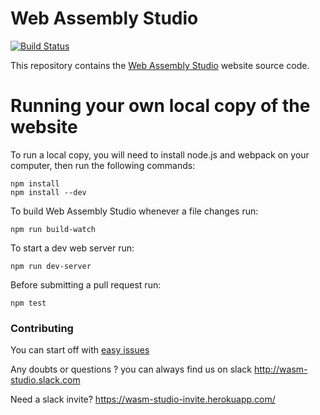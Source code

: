 Web Assembly Studio
====
[![Build Status](https://travis-ci.org/mbebenita/WebAssemblyStudio.svg?branch=master)](https://travis-ci.org/mbebenita/WebAssemblyStudio)

This repository contains the [Web Assembly Studio](https://webassembly.studio) website source code.

Running your own local copy of the website
===

To run a local copy, you will need to install node.js and webpack on your computer, then run the following commands:

```
npm install
npm install --dev
```

To build Web Assembly Studio whenever a file changes run:

```
npm run build-watch
```

To start a dev web server run:

```
npm run dev-server
```

Before submitting a pull request run:

```
npm test
```

### Contributing

You can start off with [easy issues](https://github.com/mbebenita/WebAssemblyStudio/labels/good%20first%20issue)

Any doubts or questions ? you can always find us on slack http://wasm-studio.slack.com

Need a slack invite? https://wasm-studio-invite.herokuapp.com/

